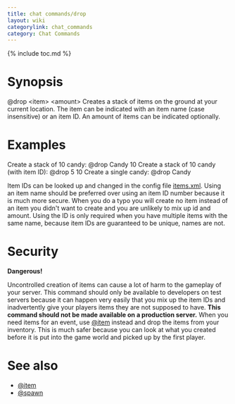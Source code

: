 ```yaml
---
title: chat commands/drop
layout: wiki
categorylink: chat_commands
category: Chat Commands
---
```

{% include toc.md %}
#  Synopsis
  @drop &lt;item&gt; &lt;amount&gt;
Creates a stack of items on the ground at your current location. The item can be indicated with an item name (case insensitive) or an item ID. An amount of items can be indicated optionally.

#  Examples

Create a stack of 10 candy:
  @drop Candy 10
Create a stack of 10 candy (with item ID):
  @drop 5 10
Create a single candy:
  @drop Candy

Item IDs can be looked up and changed in the config file [items.xml](../items.xml.html). Using an item name should be preferred over using an item ID number because it is much more secure. When you do a typo you will create no item instead of an item you didn't want to create and you are unlikely to mix up id and amount. Using the ID is only required when you have multiple items with the same name, because item IDs are guaranteed to be unique, names are not.

#  Security

**Dangerous!**

Uncontrolled creation of items can cause a lot of harm to the gameplay of your server. This command should only be available to developers on test servers because it can happen very easily that you mix up the item IDs and inadvertently give your players items they are not supposed to have. **This command should not be made available on a production server.** When you need items for an event, use [@item](item.html) instead and drop the items from your inventory. This is much safer because you can look at what you created before it is put into the game world and picked up by the first player.

#  See also
 * [@item](item.html)
 * [@spawn](spawn.html)
